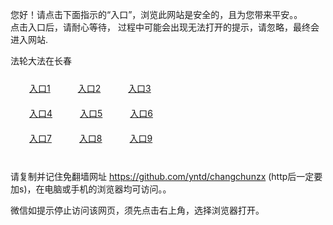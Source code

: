 您好！请点击下面指示的“入口”，浏览此网站是安全的，且为您带来平安。。 <br/>
点击入口后，请耐心等待， 过程中可能会出现无法打开的提示，请忽略，最终会进入网站. </br>

法轮大法在长春<br/>
<div style="padding:10px"><a style="margin:20px" target="_blank" href="http://dth7o4izd1hb0.cloudfront.net/zytas?thgqdlvc" id="ccLink1" rel="nofollow">入口1</a> <a target="_blank" style="margin:20px" href="http://dn1n66c8aj6kk.cloudfront.net/zytas?onhfws" id="ccLink2" rel="nofollow">入口2</a> <a style="margin:20px" target="_blank" href="http://d11j9fpopnoa9p.cloudfront.net/zytas?bslsadiv" id="ccLink3" rel="nofollow">入口3</a></div>

<div style="padding:10px" ><a style="margin:20px" target="_blank" href="http://dth7o4izd1hb0.cloudfront.net/zytas?thgqdlvc" id="ccLink4" rel="nofollow">入口4</a> <a style="margin:20px" href="http://dn1n66c8aj6kk.cloudfront.net/zytas?onhfws" target="_blank" id="ccLink5" rel="nofollow">入口5</a> <a style="margin:20px" href="http://d11j9fpopnoa9p.cloudfront.net/zytas?bslsadiv" target="_blank" id="ccLink6" rel="nofollow">入口6</a></div>

<div style="padding:10px"><a style="margin:20px" target="_blank" href="http://dth7o4izd1hb0.cloudfront.net/zytas?thgqdlvc" id="ccLink7" rel="nofollow">入口7</a> <a style="margin:20px" href="http://dn1n66c8aj6kk.cloudfront.net/zytas?onhfws" target="_blank" id="ccLink8" rel="nofollow">入口8</a> <a style="margin:20px" target="_blank" href="http://d11j9fpopnoa9p.cloudfront.net/zytas?bslsadiv" id="ccLink9" rel="nofollow">入口9</a></div>

<br/>



请复制并记住免翻墙网址 https://github.com/yntd/changchunzx (http后一定要加s)，在电脑或手机的浏览器均可访问。。<br/>

微信如提示停止访问该网页，须先点击右上角，选择浏览器打开。
